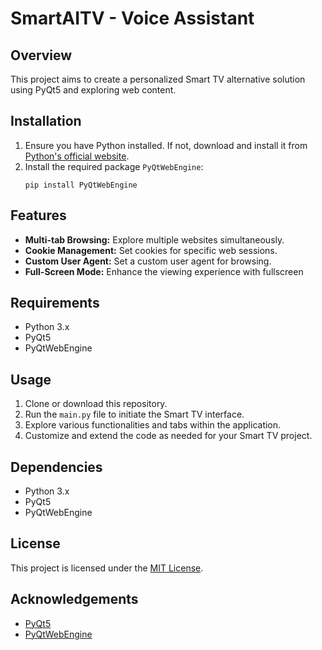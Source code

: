 # SmartAITV - Voice Assistant

## Overview
This project aims to create a personalized Smart TV alternative solution using PyQt5 and exploring web content.

## Installation
1. Ensure you have Python installed. If not, download and install it from [Python's official website](https://www.python.org/).
2. Install the required package `PyQtWebEngine`:
    ```
    pip install PyQtWebEngine
    ```
   
## Features
- **Multi-tab Browsing:** Explore multiple websites simultaneously.
- **Cookie Management:** Set cookies for specific web sessions.
- **Custom User Agent:** Set a custom user agent for browsing.
- **Full-Screen Mode:** Enhance the viewing experience with fullscreen

## Requirements
- Python 3.x
- PyQt5
- PyQtWebEngine

## Usage
1. Clone or download this repository.
2. Run the `main.py` file to initiate the Smart TV interface.
3. Explore various functionalities and tabs within the application.
4. Customize and extend the code as needed for your Smart TV project.

## Dependencies
- Python 3.x
- PyQt5
- PyQtWebEngine

## License
This project is licensed under the [MIT License](LICENSE).

## Acknowledgements
- [PyQt5](https://riverbankcomputing.com/software/pyqt/intro)
- [PyQtWebEngine](https://www.riverbankcomputing.com/software/pyqtwebengine/intro)

